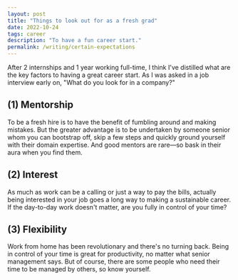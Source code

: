 ```yaml
---
layout: post
title: "Things to look out for as a fresh grad"
date: 2022-10-24
tags: career
description: "To have a fun career start."
permalink: /writing/certain-expectations
---
```


After 2 internships and 1 year working full-time, I think I've distilled what are the key factors to having a great career start. As I was asked in a job interview early on, "What do you look for in a company?"

## (1) Mentorship

To be a fresh hire is to have the benefit of fumbling around and making mistakes. But the greater advantage is to be undertaken by someone senior whom you can bootstrap off, skip a few steps and quickly ground yourself with their domain expertise. And good mentors are rare—so bask in their aura when you find them.

## (2) Interest

As much as work can be a calling or just a way to pay the bills, actually being interested in your job goes a long way to making a sustainable career. If the day-to-day work doesn't matter, are you fully in control of your time?

## (3) Flexibility

Work from home has been revolutionary and there's no turning back. Being in control of your time is great for productivity, no matter what senior management says. But of course, there are some people who need their time to be managed by others, so know yourself.
